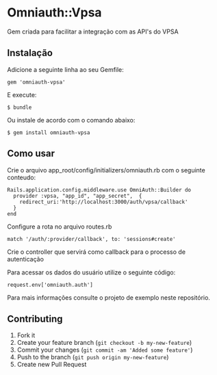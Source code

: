 # Omniauth::Vpsa

Gem criada para facilitar a integração com as API's do VPSA

## Instalação

Adicione a seguinte linha ao seu Gemfile:

    gem 'omniauth-vpsa'

E execute:

    $ bundle

Ou instale de acordo com o comando abaixo:

    $ gem install omniauth-vpsa

## Como usar

Crie o arquivo app_root/config/initializers/omniauth.rb com o seguinte conteudo:

	Rails.application.config.middleware.use OmniAuth::Builder do
	  provider :vpsa, "app_id", "app_secret",  {
	    redirect_uri:'http://localhost:3000/auth/vpsa/callback'
	  }
	end

Configure a rota no arquivo routes.rb

	match '/auth/:provider/callback', to: 'sessions#create'

Crie o controller que servirá como callback para o processo de autenticação

Para acessar os dados do usuário utilize o seguinte código:

	request.env['omniauth.auth']

Para mais informações consulte o projeto de exemplo neste repositório.

## Contributing

1. Fork it
2. Create your feature branch (`git checkout -b my-new-feature`)
3. Commit your changes (`git commit -am 'Added some feature'`)
4. Push to the branch (`git push origin my-new-feature`)
5. Create new Pull Request
